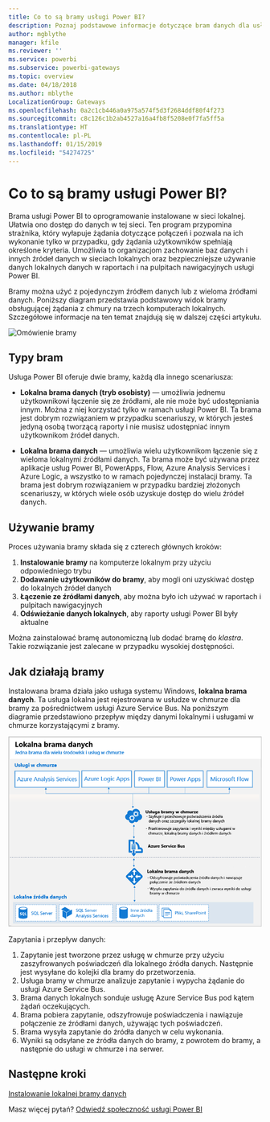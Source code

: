 ```yaml
---
title: Co to są bramy usługi Power BI?
description: Poznaj podstawowe informacje dotyczące bram danych dla usługi Power BI.
author: mgblythe
manager: kfile
ms.reviewer: ''
ms.service: powerbi
ms.subservice: powerbi-gateways
ms.topic: overview
ms.date: 04/18/2018
ms.author: mblythe
LocalizationGroup: Gateways
ms.openlocfilehash: 0a2c1cb446a0a975a574f5d3f2684ddf80f4f273
ms.sourcegitcommit: c8c126c1b2ab4527a16a4fb8f5208e0f7fa5ff5a
ms.translationtype: HT
ms.contentlocale: pl-PL
ms.lasthandoff: 01/15/2019
ms.locfileid: "54274725"
---
```

# <a name="what-are-power-bi-gateways"></a>Co to są bramy usługi Power BI?

Brama usługi Power BI to oprogramowanie instalowane w sieci lokalnej. Ułatwia ono dostęp do danych w tej sieci. Ten program przypomina strażnika, który wyłapuje żądania dotyczące połączeń i pozwala na ich wykonanie tylko w przypadku, gdy żądania użytkowników spełniają określone kryteria. Umożliwia to organizacjom zachowanie baz danych i innych źródeł danych w sieciach lokalnych oraz bezpieczniejsze używanie danych lokalnych danych w raportach i na pulpitach nawigacyjnych usługi Power BI.

Bramy można użyć z pojedynczym źródłem danych lub z wieloma źródłami danych. Poniższy diagram przedstawia podstawowy widok bramy obsługującej żądania z chmury na trzech komputerach lokalnych. Szczegółowe informacje na ten temat znajdują się w dalszej części artykułu.

![Omówienie bramy](media/service-gateway-getting-started/gateway-overview.png)

## <a name="types-of-gateways"></a>Typy bram

Usługa Power BI oferuje dwie bramy, każdą dla innego scenariusza:

* **Lokalna brama danych (tryb osobisty)** — umożliwia jednemu użytkownikowi łączenie się ze źródłami, ale nie może być udostępniania innym. Można z niej korzystać tylko w ramach usługi Power BI. Ta brama jest dobrym rozwiązaniem w przypadku scenariuszy, w których jesteś jedyną osobą tworzącą raporty i nie musisz udostępniać innym użytkownikom źródeł danych.

* **Lokalna brama danych** — umożliwia wielu użytkownikom łączenie się z wieloma lokalnymi źródłami danych. Ta brama może być używana przez aplikacje usług Power BI, PowerApps, Flow, Azure Analysis Services i Azure Logic, a wszystko to w ramach pojedynczej instalacji bramy. Ta brama jest dobrym rozwiązaniem w przypadku bardziej złożonych scenariuszy, w których wiele osób uzyskuje dostęp do wielu źródeł danych. 

## <a name="using-a-gateway"></a>Używanie bramy

Proces używania bramy składa się z czterech głównych kroków:

1. **Instalowanie bramy** na komputerze lokalnym przy użyciu odpowiedniego trybu
2. **Dodawanie użytkowników do bramy**, aby mogli oni uzyskiwać dostęp do lokalnych źródeł danych
3. **Łączenie ze źródłami danych**, aby można było ich używać w raportach i pulpitach nawigacyjnych
4. **Odświeżanie danych lokalnych**, aby raporty usługi Power BI były aktualne

Można zainstalować bramę autonomiczną lub dodać bramę do *klastra*. Takie rozwiązanie jest zalecane w przypadku wysokiej dostępności.

## <a name="how-gateways-work"></a>Jak działają bramy

Instalowana brama działa jako usługa systemu Windows, **lokalna brama danych**. Ta usługa lokalna jest rejestrowana w usłudze w chmurze dla bramy za pośrednictwem usługi Azure Service Bus. Na poniższym diagramie przedstawiono przepływ między danymi lokalnymi i usługami w chmurze korzystającymi z bramy.

![Diagram z przepływem danych bramy](media/service-gateway-getting-started/gateway-how-it-works.png)

Zapytania i przepływ danych:

1. Zapytanie jest tworzone przez usługę w chmurze przy użyciu zaszyfrowanych poświadczeń dla lokalnego źródła danych. Następnie jest wysyłane do kolejki dla bramy do przetworzenia.
2. Usługa bramy w chmurze analizuje zapytanie i wypycha żądanie do usługi Azure Service Bus.
3. Brama danych lokalnych sonduje usługę Azure Service Bus pod kątem żądań oczekujących.
4. Brama pobiera zapytanie, odszyfrowuje poświadczenia i nawiązuje połączenie ze źródłami danych, używając tych poświadczeń.
5. Brama wysyła zapytanie do źródła danych w celu wykonania.
6. Wyniki są odsyłane ze źródła danych do bramy, z powrotem do bramy, a następnie do usługi w chmurze i na serwer.

## <a name="next-steps"></a>Następne kroki
[Instalowanie lokalnej bramy danych](service-gateway-install.md)

Masz więcej pytań? [Odwiedź społeczność usługi Power BI](http://community.powerbi.com/)

